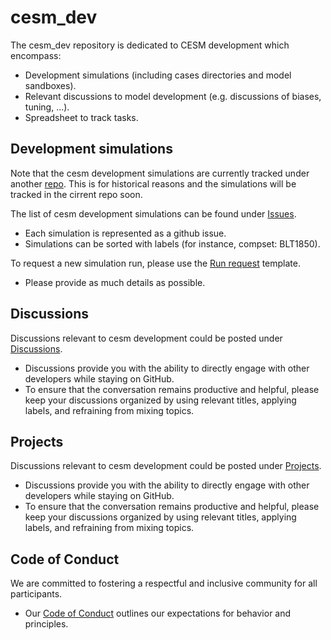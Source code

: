 # cesm_dev
The cesm_dev repository is dedicated to CESM development which encompass:
- Development simulations (including cases directories and model sandboxes).
- Relevant discussions to model development (e.g. discussions of biases, tuning, ...).
- Spreadsheet to track tasks.

## Development simulations
Note that the cesm development simulations are currently tracked under another [repo](https://github.com/NCAR/amwg_dev/). This is for historical reasons and the simulations will be tracked in the cirrent repo soon.

The list of cesm development simulations can be found under [Issues](https://github.com/NCAR/amwg_dev/issues). 
  - Each simulation is represented as a github issue. 
  - Simulations can be sorted with labels (for instance, compset: BLT1850). 

To request a new simulation run, please use the [Run request](https://github.com/NCAR/amwg_dev/issues/new/choose) template. 
  - Please provide as much details as possible. 

## Discussions 
Discussions relevant to cesm development could be posted under [Discussions](https://github.com/NCAR/cesm_dev/discussions).
  
  - Discussions provide you with the ability to directly engage with other developers while staying on GitHub.
  - To ensure that the conversation remains productive and helpful, please keep your discussions organized by using relevant titles, applying labels, and refraining from mixing topics.

## Projects
Discussions relevant to cesm development could be posted under [Projects](https://github.com/NCAR/cesm_dev/projects).
  
  - Discussions provide you with the ability to directly engage with other developers while staying on GitHub.
  - To ensure that the conversation remains productive and helpful, please keep your discussions organized by using relevant titles, applying labels, and refraining from mixing topics.


## Code of Conduct
We are committed to fostering a respectful and inclusive community for all participants.
- Our [Code of Conduct](https://github.com/NCAR/cesm_dev/blob/main/CODE_OF_CONDUCT.md) outlines our expectations for behavior and principles.
